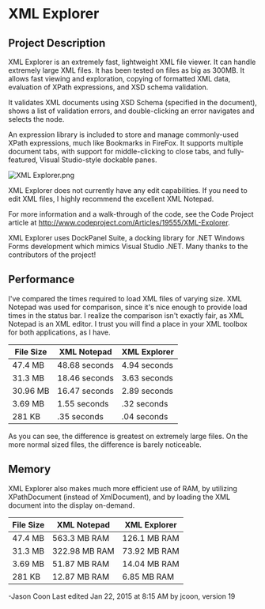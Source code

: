 # XML Explorer
## Project Description
XML Explorer is an extremely fast, lightweight XML file viewer. It can handle extremely large XML files. It has been tested on files as big as 300MB. It allows fast viewing and exploration, copying of formatted XML data, evaluation of XPath expressions, and XSD schema validation.

It validates XML documents using XSD Schema (specified in the document), shows a list of validation errors, and double-clicking an error navigates and selects the node.

An expression library is included to store and manage commonly-used XPath expressions, much like Bookmarks in FireFox. It supports multiple document tabs, with support for middle-clicking to close tabs, and fully-featured, Visual Studio-style dockable panes.

![XML Explorer.png](https://raw.githubusercontent.com/Spetnik/XMLExplorer/master/XML%20Explorer.png)

XML Explorer does not currently have any edit capabilities. If you need to edit XML files, I highly recommend the excellent XML Notepad.

For more information and a walk-through of the code, see the Code Project article at http://www.codeproject.com/Articles/19555/XML-Explorer.

XML Explorer uses DockPanel Suite, a docking library for .NET Windows Forms development which mimics Visual Studio .NET. Many thanks to the contributors of the project!

## Performance

I've compared the times required to load XML files of varying size. XML Notepad was used for comparison, since it's nice enough to provide load times in the status bar. I realize the comparison isn't exactly fair, as XML Notepad is an XML editor. I trust you will find a place in your XML toolbox for both applications, as I have.

| File Size | XML Notepad | XML Explorer |
| --------- | ----------- | ------------ |
| 47.4 MB | 48.68 seconds | 4.94 seconds |
| 31.3 MB | 18.46 seconds | 3.63 seconds |
| 30.96 MB | 16.47 seconds | 2.89 seconds |
| 3.69 MB | 1.55 seconds | .32 seconds |
| 281 KB | .35 seconds | .04 seconds |

As you can see, the difference is greatest on extremely large files. On the more normal sized files, the difference is barely noticeable.

## Memory

XML Explorer also makes much more efficient use of RAM, by utilizing XPathDocument (instead of XmlDocument), and by loading the XML document into the display on-demand.

| File Size | XML Notepad | XML Explorer |
| --------- | ----------- | ------------ |
| 47.4 MB | 563.3 MB RAM | 126.1 MB RAM |
| 31.3 MB | 322.98 MB RAM | 73.92 MB RAM |
| 3.69 MB | 51.87 MB RAM | 14.04 MB RAM |
| 281 KB | 12.87 MB RAM | 6.85 MB RAM |

-Jason Coon
Last edited Jan 22, 2015 at 8:15 AM by jcoon, version 19
